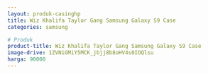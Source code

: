 ```yaml
---
layout: produk-casinghp
title: Wiz Khalifa Taylor Gang Samsung Galaxy S9 Case
categories: samsung

# Produk
product-title: Wiz Khalifa Taylor Gang Samsung Galaxy S9 Case
image-drive: 1ZVNiGMiY5MCK_jbjj8b8oHV4s0IOQlsu
harga: 90000
---
```

